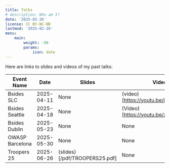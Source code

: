 ```yaml
---
title: Talks
# description: Who am I?
date: '2025-02-26'
license: CC BY-NC-ND
lastmod: '2025-02-26'
menu:
    main: 
        weight: -90
        params:
            icon: date
---
```


Here are links to slides and videos of my past talks:

| Event Name                    | Date       | Slides                        | Video                                 |
| ------------------------------|------------|-------------------------------|---------------------------------------|
| Bsides SLC                    | 2025-04-11 | None                          | (video)[https://youtu.be/ietRMyixf1c] |
| Bsides Seattle                | 2025-04-18 | None                          | (Video)[https://youtu.be/z9ulqpQvhkg] |
| Bsides Dublin                 | 2025-05-23 | None                          | None                                  |
| OWASP Barcelona               | 2025-05-30 | None                          | None                                  |
| Troopers 25                   | 2025-06-26 | (slides)[/pdf/TROOPERS25.pdf] | None                                  |